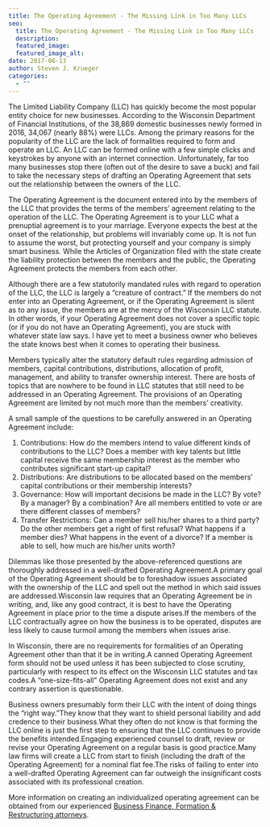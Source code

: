 ```yaml
---
title: The Operating Agreement - The Missing Link in Too Many LLCs
seo:
  title: The Operating Agreement - The Missing Link in Too Many LLCs
  description:
  featured_image:
  featured_image_alt:
date: 2017-06-13
author: Steven J. Krueger
categories:
  - ""
---
```


The Limited Liability Company (LLC) has quickly become the most popular entity choice for new businesses. According to the Wisconsin Department of Financial Institutions, of the 38,869 domestic businesses newly formed in 2016, 34,067 (nearly 88%) were LLCs. Among the primary reasons for the popularity of the LLC are the lack of formalities required to form and operate an LLC. An LLC can be formed online with a few simple clicks and keystrokes by anyone with an internet connection. Unfortunately, far too many businesses stop there (often out of the desire to save a buck) and fail to take the necessary steps of drafting an Operating Agreement that sets out the relationship between the owners of the LLC.

The Operating Agreement is the document entered into by the members of the LLC that provides the terms of the members’ agreement relating to the operation of the LLC. The Operating Agreement is to your LLC what a prenuptial agreement is to your marriage. Everyone expects the best at the onset of the relationship, but problems will invariably come up. It is not fun to assume the worst, but protecting yourself and your company is simply smart business. While the Articles of Organization filed with the state create the liability protection between the members and the public, the Operating Agreement protects the members from each other.

Although there are a few statutorily mandated rules with regard to operation of the LLC, the LLC is largely a “creature of contract.” If the members do not enter into an Operating Agreement, or if the Operating Agreement is silent as to any issue, the members are at the mercy of the Wisconsin LLC statute. In other words, if your Operating Agreement does not cover a specific topic (or if you do not have an Operating Agreement), you are stuck with whatever state law says. I have yet to meet a business owner who believes the state knows best when it comes to operating their business.

Members typically alter the statutory default rules regarding admission of members, capital contributions, distributions, allocation of profit, management, and ability to transfer ownership interest. There are hosts of topics that are nowhere to be found in LLC statutes that still need to be addressed in an Operating Agreement. The provisions of an Operating Agreement are limited by not much more than the members’ creativity.

A small sample of the questions to be carefully answered in an Operating Agreement include:

1. Contributions: How do the members intend to value different kinds of contributions to the LLC? Does a member with key talents but little capital receive the same membership interest as the member who contributes significant start-up capital?
2. Distributions: Are distributions to be allocated based on the members’ capital contributions or their membership interests?
3. Governance: How will important decisions be made in the LLC? By vote? By a manager? By a combination? Are all members entitled to vote or are there different classes of members?
4. Transfer Restrictions: Can a member sell his/her shares to a third party? Do the other members get a right of first refusal? What happens if a member dies? What happens in the event of a divorce? If a member is able to sell, how much are his/her units worth?

Dilemmas like those presented by the above-referenced questions are thoroughly addressed in a well-drafted Operating Agreement.A primary goal of the Operating Agreement should be to foreshadow issues associated with the ownership of the LLC and spell out the method in which said issues are addressed.Wisconsin law requires that an Operating Agreement be in writing, and, like any good contract, it is best to have the Operating Agreement in place prior to the time a dispute arises.If the members of the LLC contractually agree on how the business is to be operated, disputes are less likely to cause turmoil among the members when issues arise.

In Wisconsin, there are no requirements for formalities of an Operating Agreement other than that it be in writing.A canned Operating Agreement form should not be used unless it has been subjected to close scrutiny, particularly with respect to its effect on the Wisconsin LLC statutes and tax codes.A “one-size-fits-all” Operating Agreement does not exist and any contrary assertion is questionable.

Business owners presumably form their LLC with the intent of doing things the “right way.”They know that they want to shield personal liability and add credence to their business.What they often do not know is that forming the LLC online is just the first step to ensuring that the LLC continues to provide the benefits intended.Engaging experienced counsel to draft, review or revise your Operating Agreement on a regular basis is good practice.Many law firms will create a LLC from start to finish (including the draft of the Operating Agreement) for a nominal flat fee.The risks of failing to enter into a well-drafted Operating Agreement can far outweigh the insignificant costs associated with its professional creation.

More information on creating an individualized operating agreement can be obtained from our experienced [Business Finance, Formation & Restructuring attorneys](/practice-areas/business-finance-formation-and-restructuring/).
